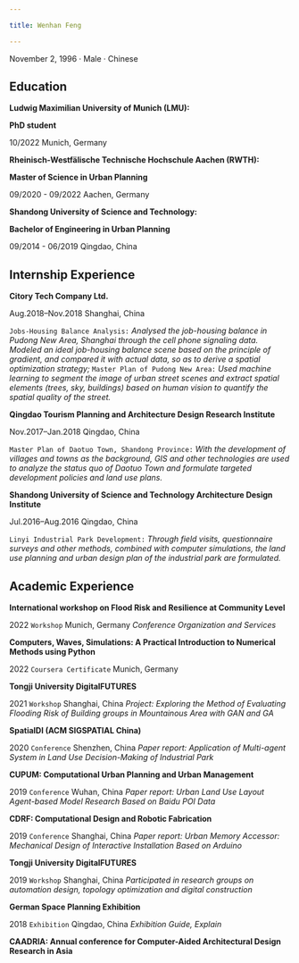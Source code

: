 ```yaml
---

title: Wenhan Feng

---
```


November 2, 1996 · Male · Chinese


## Education

**Ludwig Maximilian University of Munich (LMU):**

**PhD student**

10/2022 Munich, Germany

**Rheinisch-Westfälische Technische Hochschule Aachen (RWTH):**

**Master of Science in Urban Planning**

09/2020 - 09/2022 Aachen, Germany

**Shandong University of Science and Technology:**

**Bachelor of Engineering in Urban Planning**

09/2014 - 06/2019 Qingdao, China



## Internship Experience

**Citory Tech Company Ltd.**

Aug.2018–Nov.2018 Shanghai, China

`Jobs-Housing Balance Analysis:` *Analysed the job-housing balance in Pudong New Area, Shanghai through the cell phone signaling data. Modeled an ideal job-housing balance scene based on the principle of gradient, and compared it with actual data, so as to derive a spatial optimization strategy;*
`Master Plan of Pudong New Area:` *Used machine learning to segment the image of urban street scenes and extract spatial elements (trees, sky, buildings) based on human vision to quantify the spatial quality of the street.*

**Qingdao Tourism Planning and Architecture Design Research Institute**

Nov.2017–Jan.2018 Qingdao, China

`Master Plan of Daotuo Town, Shandong Province:` *With the development of villages and towns as the background, GIS and other technologies are used to analyze the status quo of Daotuo Town and formulate targeted development policies and land use plans.*

**Shandong University of Science and Technology Architecture Design Institute**

Jul.2016–Aug.2016 Qingdao, China

`Linyi Industrial Park Development:` *Through field visits, questionnaire surveys and other methods, combined with computer simulations, the land use planning and urban design plan of the industrial park are formulated.*



## Academic Experience

**International workshop on Flood Risk and Resilience at Community Level**

2022 `Workshop` Munich, Germany
*Conference Organization and Services*

**Computers, Waves, Simulations: A Practical Introduction to Numerical Methods using Python**

2022 `Coursera Certificate` Munich, Germany

**Tongji University DigitalFUTURES**

2021 `Workshop` Shanghai, China
*Project: Exploring the Method of Evaluating Flooding Risk of Building groups in Mountainous Area with GAN and GA*

**SpatialDI (ACM SIGSPATIAL China)**

2020 `Conference` Shenzhen, China
*Paper report: Application of Multi-agent System in Land Use Decision-Making of Industrial Park*

**CUPUM: Computational Urban Planning and Urban Management**

2019 `Conference` Wuhan, China
*Paper report: Urban Land Use Layout Agent-based Model Research Based on Baidu POI Data*

**CDRF: Computational Design and Robotic Fabrication**

2019 `Conference` Shanghai, China
*Paper report: Urban Memory Accessor: Mechanical Design of Interactive Installation Based on Arduino*

**Tongji University DigitalFUTURES**

2019 `Workshop` Shanghai, China
*Participated in research groups on automation design, topology optimization and digital construction*

**German Space Planning Exhibition**

2018 `Exhibition` Qingdao, China
*Exhibition Guide, Explain*

**CAADRIA: Annual conference for Computer-Aided Architectural Design Research in Asia**
